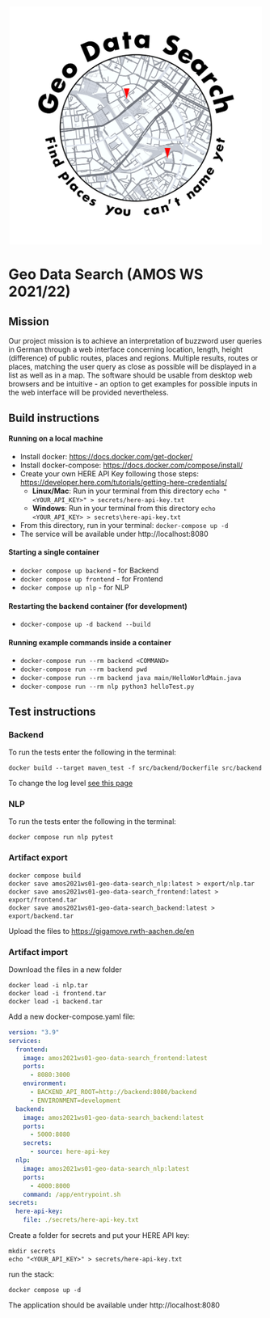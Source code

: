 <p align="center">
  <img src="https://raw.githubusercontent.com/amosproj/amos2021ws01-geo-data-search/main/Deliverables/2021-10-27_sprint-01-team-logo.png" width="500"/>
</p>

# Geo Data Search (AMOS WS 2021/22)
## Mission
Our project mission is to achieve an interpretation of buzzword user queries in German through a web interface concerning location, length, height (difference) of public routes, places and regions. Multiple results, routes or places, matching the user query as close as possible will be displayed in a list as well as in a map. The software should be usable from desktop web browsers and be intuitive - an option to get examples for possible inputs in the web interface will be provided nevertheless.


## Build instructions
#### Running on a local machine
- Install docker: https://docs.docker.com/get-docker/
- Install docker-compose: https://docs.docker.com/compose/install/
- Create your own HERE API Key following those steps: https://developer.here.com/tutorials/getting-here-credentials/
  - **Linux/Mac**: Run in your terminal from this directory `echo "<YOUR_API_KEY>" > secrets/here-api-key.txt`
  - **Windows**: Run in your terminal from this directory `echo <YOUR_API_KEY> > secrets\here-api-key.txt`
- From this directory, run in your terminal: `docker-compose up -d`
- The service will be available under http://localhost:8080

#### Starting a single container
- `docker compose up backend` - for Backend
- `docker compose up frontend` - for Frontend
- `docker compose up nlp` - for NLP

#### Restarting the backend container (for development)
- `docker-compose up -d backend --build`

#### Running example commands inside a container
- `docker-compose run --rm backend <COMMAND>`
- `docker-compose run --rm backend pwd`
- `docker-compose run --rm backend java main/HelloWorldMain.java`
- `docker-compose run --rm nlp python3 helloTest.py`

## Test instructions

### Backend
To run the tests enter the following in the terminal:
```
docker build --target maven_test -f src/backend/Dockerfile src/backend
```

To change the log level [see this page](https://github.com/amosproj/amos2021ws01-geo-data-search/wiki/Build-Documentation#change-log-level-for-backend)

### NLP
To run the tests enter the following in the terminal:
```
docker compose run nlp pytest
```

### Artifact export
```shell
docker compose build
docker save amos2021ws01-geo-data-search_nlp:latest > export/nlp.tar
docker save amos2021ws01-geo-data-search_frontend:latest > export/frontend.tar
docker save amos2021ws01-geo-data-search_backend:latest > export/backend.tar
```
Upload the files to https://gigamove.rwth-aachen.de/en
### Artifact import
Download the files in a new folder
```shell
docker load -i nlp.tar
docker load -i frontend.tar
docker load -i backend.tar
```
Add a new docker-compose.yaml file:
```yaml
version: "3.9"
services:
  frontend:
    image: amos2021ws01-geo-data-search_frontend:latest
    ports:
      - 8080:3000
    environment:
      - BACKEND_API_ROOT=http://backend:8080/backend
      - ENVIRONMENT=development
  backend:
    image: amos2021ws01-geo-data-search_backend:latest
    ports:
      - 5000:8080
    secrets:
      - source: here-api-key
  nlp:
    image: amos2021ws01-geo-data-search_nlp:latest
    ports:
      - 4000:8000
    command: /app/entrypoint.sh
secrets:
  here-api-key:
    file: ./secrets/here-api-key.txt
```
Create a folder for secrets and put your HERE API key:
```shell
mkdir secrets
echo "<YOUR_API_KEY>" > secrets/here-api-key.txt
```
run the stack:
```shell
docker compose up -d
```
The application should be available under http://localhost:8080
